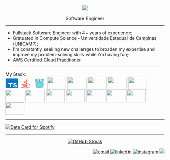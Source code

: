 
<div align="center" >
  <img src="https://readme-typing-svg.herokuapp.com?font=Roboto&center=true&lines=Hi%2C+i'm+Robson+Fischer" />
</div>
<p align="center" >Software Engineer
<hr />

- Fullstack Software Engineer with 4+ years of experience;
- Gratuated in Compute Science - Universidade Estadual de Campinas (UNICAMP);
-  I'm constantly seeking new challenges to broaden my expertise and improve my problem-solving skills while i'm having fun;
- <a href="https://www.credly.com/badges/2f94ac8f-da99-47ca-a118-aba9de814f8a?source=linked_in_profile">
  AWS Certified Cloud Practitioner
  </a>

<hr />

  My Stack: <br>
  <img align="center"  height="30" width="40" src="https://raw.githubusercontent.com/devicons/devicon/master/icons/typescript/typescript-plain.svg">
  <img align="center"  height="30" width="40" src="https://raw.githubusercontent.com/devicons/devicon/master/icons/java/java-plain.svg">
  <img align="center"  height="30" width="40" src="https://raw.githubusercontent.com/devicons/devicon/master/icons/go/go-original.svg">
  <img align="center" height="40" width="60" src="https://cdn.jsdelivr.net/gh/devicons/devicon/icons/react/react-original-wordmark.svg" />
  <img align="center" height="40" width="60" src="https://cdn.jsdelivr.net/gh/devicons/devicon/icons/nextjs/nextjs-original-wordmark.svg" />
  <img align="center" height="40" width="60" src="https://cdn.jsdelivr.net/gh/devicons/devicon/icons/nodejs/nodejs-original-wordmark.svg" />
  <img align="center" height="40" width="60" src="https://cdn.jsdelivr.net/gh/devicons/devicon/icons/spring/spring-original-wordmark.svg" />
  <img align="center" height="40" width="60" src="https://cdn.jsdelivr.net/gh/devicons/devicon/icons/docker/docker-original-wordmark.svg" />
  <img align="center" height="40" width="60" src="https://cdn.jsdelivr.net/gh/devicons/devicon/icons/kubernetes/kubernetes-plain-wordmark.svg" />
  <img align="center" height="40" width="60" src="https://cdn.jsdelivr.net/gh/devicons/devicon/icons/react/react-original.svg" />
  <img align="center" height="40" width="60" src="https://cdn.jsdelivr.net/gh/devicons/devicon/icons/postgresql/postgresql-original-wordmark.svg" />
  <img align="center" height="40" width="60" src="https://cdn.jsdelivr.net/gh/devicons/devicon/icons/mongodb/mongodb-plain-wordmark.svg" />
  <img align="center" height="40" width="60" src="https://cdn.jsdelivr.net/gh/devicons/devicon/icons/redis/redis-original.svg" />
  <img align="center" height="40" width="60" src="https://cdn.jsdelivr.net/gh/devicons/devicon/icons/rabbitmq/rabbitmq-original.svg" />
  <img align="center" height="40" width="60" src="https://cdn.jsdelivr.net/gh/devicons/devicon/icons/linux/linux-original.svg" />
  <img align="center" height="40" width="60" src="https://cdn.jsdelivr.net/gh/devicons/devicon/icons/amazonwebservices/amazonwebservices-plain-wordmark.svg" />

<hr />

<a href="https://data-card-for-spotify.herokuapp.com/card?user_id=22ebbk2ipti2nu4bqea43qzny">
  <img src="https://data-card-for-spotify.herokuapp.com/api/card?user_id=22ebbk2ipti2nu4bqea43qzny" alt="Data Card for Spotify">
</a>
<hr />


<div align="center">

[![GitHub Streak](http://github-readme-streak-stats.herokuapp.com?user=FischerRobson&theme=dracula&date_format=j%20M%5B%20Y%5D)](https://git.io/streak-stats)

</div>

<div align="right">
  <a href="mailto:fischerrobson@gmail.com"><img src="https://img.icons8.com/color/32/000000/gmail.png" alt="email"/></a>
  <a href="https://www.linkedin.com/in/robson-fischer"><img src="https://img.icons8.com/color/32/000000/linkedin.png" alt="linkedin"/></a>
  <a href="https://www.instagram.com/fischer_robson"><img src="https://img.icons8.com/color/32/000000/instagram-new.png" alt="instagram"/></a>
  <img src="https://dcbadge.vercel.app/api/shield/325048914661212162?style=flat" />
</div>
